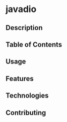 # javadio

## Description

## Table of Contents

## Usage

## Features

## Technologies


## Contributing
